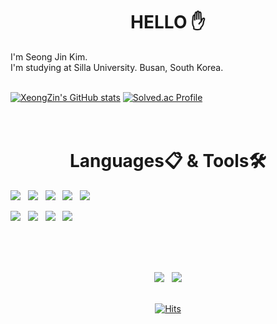 <div align=center><h1>HELLO ✋</h1></div>
I'm Seong Jin Kim.<br>
I'm studying at Silla University. Busan, South Korea.<br><br>

<a href="https://github.com/XeongZin" target="_blank">![XeongZin's GitHub stats](https://github-readme-stats.vercel.app/api?username=XeongZin&show_icons=true&theme=dark)</a>
[![Solved.ac Profile](http://mazassumnida.wtf/api/generate_badge?boj=ksj101915)](https://solved.ac/ksj101915)
<br><br><br>


<div align=center><h1>Languages📋 & Tools🛠</h1></div>

<div>
<a href="https://github.com/XeongZin" target="_blank"><img src="https://img.shields.io/badge/c-A8B9CC?style=for-the-badge&logo=c&logoColor=white"></a> &nbsp;
<a href="https://github.com/XeongZin" target="_blank"><img src="https://img.shields.io/badge/c++-00599C?style=for-the-badge&logo=cplusplus&logoColor=white"></a> &nbsp;
<a href="https://github.com/XeongZin" target="_blank"><img src="https://img.shields.io/badge/python-3776AB?style=for-the-badge&logo=python&logoColor=white"></a> &nbsp;
<a href="https://github.com/XeongZin" target="_blank"><img src="https://img.shields.io/badge/java-007396?style=for-the-badge&logo=java&logoColor=white"></a> &nbsp;
<a href="https://github.com/XeongZin" target="_blank"><img src="https://img.shields.io/badge/Linux-FCC624?style=for-the-badge&logo=Linux&logoColor=white"></a>
<br>
  
  
<a href="https://github.com/XeongZin" target="_blank"><img src="https://img.shields.io/badge/eclipse-2C2255?style=for-the-badge&logo=eclipseide&logoColor=white"></a> &nbsp;
<a href="https://github.com/XeongZin" target="_blank"><img src="https://img.shields.io/badge/android studio-3DDC84?style=for-the-badge&logo=androidstudio&logoColor=white"></a> &nbsp;
<a href="https://github.com/XeongZin" target="_blank"><img src="https://img.shields.io/badge/mysql-4479A1?style=for-the-badge&logo=mysql&logoColor=white"></a> &nbsp;
<a href="https://github.com/XeongZin" target="_blank"><img src="https://img.shields.io/badge/VScode-007ACC?style=for-the-badge&logo=visualstudiocode&logoColor=white"></a> &nbsp;
</div>

<br><br><br>
<div align=center>
  <div>
  <a href="https://github.com/XeongZin" target="_blank"><img src="https://img.shields.io/badge/powerjin1-FFCD00?style=flat-square&logo=kakaotalk&logoColor=white"></a> &nbsp;
  <a href="https://www.instagram.com/xeong.zin/" target="_blank"><img src="https://img.shields.io/badge/XeongZin-E4405F?style=flat-square&logo=instagram&logoColor=white"></a> 
  </div>
<br>
  
[![Hits](https://hits.seeyoufarm.com/api/count/incr/badge.svg?url=https%3A%2F%2Fgithub.com%2FXeongZin%2Fhit-counter&count_bg=%232144F3&title_bg=%23555555&icon=&icon_color=%23E7E7E7&title=seen&edge_flat=true)](https://hits.seeyoufarm.com)
